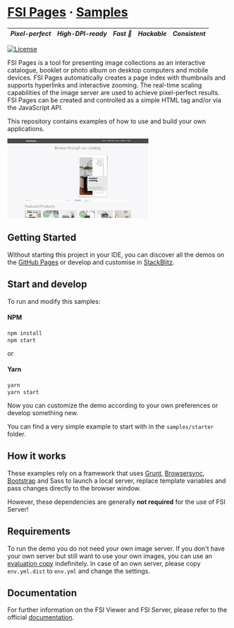 # [FSI Pages](https://www.neptunelabs.com/fsi-pages/) &middot; [Samples][GHPages]
| ***Pixel-perfect*** | ***High-DPI-ready*** | ***Fast :rocket:*** | ***Hackable*** | ***Consistent*** |
|:-----------------:|:-------------:|:---------------:|:---------------:|:---------------:|

[![License](https://img.shields.io/badge/License-Apache%202.0-blue.svg)][License]


FSI Pages is a tool for presenting image collections as an interactive catalogue, booklet or photo album on desktop computers and mobile devices. FSI Pages automatically creates a page index with thumbnails and supports hyperlinks and interactive zooming.
The real-time scaling capabilities of the image server are used to achieve pixel-perfect results.
FSI Pages can be created and controlled as a simple HTML tag and/or via the JavaScript API.

This repository contains examples of how to use and build your own applications.

[![Project Image](project.apng)][GHPages]

## Getting Started

Without starting this project in your IDE, you can discover all the
demos on the [GitHub Pages][GHPages] or develop and customise in [StackBlitz][StackBlitz].

## Start and develop

To run and modify this samples:

#### NPM

```shell
npm install
npm start
```
or

#### Yarn

```shell
yarn
yarn start
```

Now you can customize the demo according to your own preferences or develop something new.

You can find a very simple example to start with in the ``samples/starter`` folder.

## How it works

These examples rely on a framework that uses [Grunt][Grunt], [Browsersync][Browsersync],
[Bootstrap][Bootstrap] and Sass to launch a local server,
replace template variables and pass changes directly to the browser window.

However, these dependencies are generally **not required** for the use of FSI Server!

## Requirements

To run the demo you do not need your own image server.
If you don't have your own server but still want to use your own images,
you can use an [evaluation copy][Server] indefinitely.
In case of an own server, please copy ``env.yml.dist`` to ``env.yml`` and
change the settings.


## Documentation
For further information on the FSI Viewer and FSI Server,
please refer to the official [documentation][Docs].

[License]: https://github.com/neptunelabs/fsi-pages-samples/blob/main/LICENSE
[Docs]: https://docs.neptunelabs.com/docs/fsi-pages
[Server]: https://www.neptunelabs.com/get/
[Grunt]: https://gruntjs.com/
[Browsersync]: https://browsersync.io/
[Bootstrap]: https://getbootstrap.com/
[GHPages]: https://neptunelabs.github.io/fsi-pages-samples/
[StackBlitz]: https://stackblitz.com/edit/fsi-pages-samples
